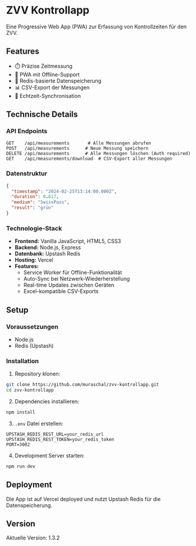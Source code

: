 # ZVV Kontrollapp

Eine Progressive Web App (PWA) zur Erfassung von Kontrollzeiten für den ZVV.

## Features
- ⏱️ Präzise Zeitmessung
- 📱 PWA mit Offline-Support
- 💾 Redis-basierte Datenspeicherung
- 📊 CSV-Export der Messungen
- 🔄 Echtzeit-Synchronisation

## Technische Details

### API Endpoints
```
GET    /api/measurements       # Alle Messungen abrufen
POST   /api/measurements      # Neue Messung speichern
DELETE /api/measurements      # Alle Messungen löschen (Auth required)
GET    /api/measurements/download  # CSV-Export aller Messungen
```

### Datenstruktur
```json
{
  "timestamp": "2024-02-25T13:14:00.000Z",
  "duration": 0.617,
  "medium": "SwissPass",
  "result": "grün"
}
```

### Technologie-Stack
- **Frontend:** Vanilla JavaScript, HTML5, CSS3
- **Backend:** Node.js, Express
- **Datenbank:** Upstash Redis
- **Hosting:** Vercel
- **Features:**
  - Service Worker für Offline-Funktionalität
  - Auto-Sync bei Netzwerk-Wiederherstellung
  - Real-time Updates zwischen Geräten
  - Excel-kompatible CSV-Exports

## Setup

### Voraussetzungen
- Node.js
- Redis (Upstash)

### Installation
1. Repository klonen:
```bash
git clone https://github.com/muraschal/zvv-kontrollapp.git
cd zvv-kontrollapp
```

2. Dependencies installieren:
```bash
npm install
```

3. `.env` Datei erstellen:
```env
UPSTASH_REDIS_REST_URL=your_redis_url
UPSTASH_REDIS_REST_TOKEN=your_redis_token
PORT=3002
```

4. Development Server starten:
```bash
npm run dev
```

## Deployment
Die App ist auf Vercel deployed und nutzt Upstash Redis für die Datenspeicherung.

## Version
Aktuelle Version: 1.3.2
